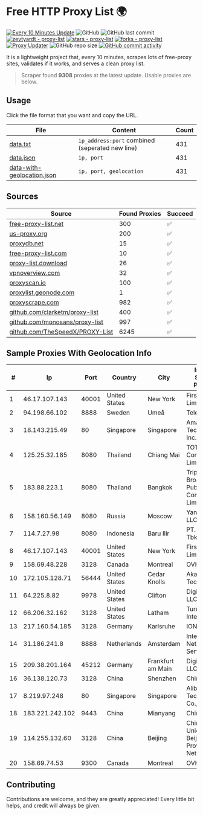 
# Free HTTP Proxy List 🌍

[![Every 10 Minutes Update](https://github.com/mertguvencli/http-proxy-list/actions/workflows/main.yml/badge.svg?branch=main)](https://github.com/mertguvencli/http-proxy-list/actions/workflows/main.yml)
![GitHub](https://img.shields.io/github/license/mertguvencli/http-proxy-list)
![GitHub last commit](https://img.shields.io/github/last-commit/mertguvencli/http-proxy-list)
[![zevtyardt - proxy-list](https://img.shields.io/static/v1?label=zevtyardt&message=proxy-list&color=blue&logo=github)](https://github.com/zevtyardt/proxy-list "Go to GitHub repo")
[![stars - proxy-list](https://img.shields.io/github/stars/zevtyardt/proxy-list?style=social)](https://github.com/zevtyardt/proxy-list)
[![forks - proxy-list](https://img.shields.io/github/forks/zevtyardt/proxy-list?style=social)](https://github.com/zevtyardt/proxy-list)
[![Proxy Updater](https://github.com/zevtyardt/proxy-list/workflows/Proxy%20Updater/badge.svg)](https://github.com/zevtyardt/proxy-list/actions?query=workflow:"Proxy+Updater")
![GitHub repo size](https://img.shields.io/github/repo-size/zevtyardt/proxy-list)
[![GitHub commit activity](https://img.shields.io/github/commit-activity/m/zevtyardt/proxy-list?logo=commits)](https://github.com/zevtyardt/proxy-list/commits/main)

It is a lightweight project that, every 10 minutes, scrapes lots of free-proxy sites, validates if it works, and serves a clean proxy list.

> Scraper found **9308** proxies at the latest update. Usable proxies are below.

## Usage

Click the file format that you want and copy the URL.

|File|Content|Count|
|----|-------|-----|
|[data.txt](https://raw.githubusercontent.com/mertguvencli/http-proxy-list/main/proxy-list/data.txt)|`ip_address:port` combined (seperated new line)|431|
|[data.json](https://raw.githubusercontent.com/mertguvencli/http-proxy-list/main/proxy-list/data.json)|`ip, port`|431|
|[data-with-geolocation.json](https://raw.githubusercontent.com/mertguvencli/http-proxy-list/main/proxy-list/data-with-geolocation.json)|`ip, port, geolocation`|431|

## Sources

|Source|Found Proxies|Succeed|
|------|-------------|-------|
|[free-proxy-list.net](https://free-proxy-list.net)|300|✅|
|[us-proxy.org](https://www.us-proxy.org)|200|✅|
|[proxydb.net](http://proxydb.net)|15|✅|
|[free-proxy-list.com](https://free-proxy-list.com/?page=&port=&type%5B%5D=http&type%5B%5D=https&up_time=0&search=Search)|10|✅|
|[proxy-list.download](https://www.proxy-list.download/HTTP)|26|✅|
|[vpnoverview.com](https://vpnoverview.com/privacy/anonymous-browsing/free-proxy-servers)|32|✅|
|[proxyscan.io](https://www.proxyscan.io)|100|✅|
|[proxylist.geonode.com](https://proxylist.geonode.com/api/proxy-list?limit=300&page=1&sort_by=lastChecked&sort_type=desc&protocols=http,https)|1|✅|
|[proxyscrape.com](https://api.proxyscrape.com/v2/?request=displayproxies&protocol=http&timeout=10000&country=all&ssl=all&anonymity=all)|982|✅|
|[github.com/clarketm/proxy-list](https://raw.githubusercontent.com/clarketm/proxy-list/master/proxy-list-raw.txt)|400|✅|
|[github.com/monosans/proxy-list](https://raw.githubusercontent.com/monosans/proxy-list/main/proxies/http.txt)|997|✅|
|[github.com/TheSpeedX/PROXY-List](https://raw.githubusercontent.com/TheSpeedX/PROXY-List/master/http.txt)|6245|✅|


## Sample Proxies With Geolocation Info

|#|Ip|Port|Country|City|Internet Service Provider|
|-|--|----|-------|----|-------------------------|
|1|46.17.107.143|40001|United States|New York|First Server Limited|
|2|94.198.66.102|8888|Sweden|Umeå|Telecom3|
|3|18.143.215.49|80|Singapore|Singapore|Amazon Technologies Inc.|
|4|125.25.32.185|8080|Thailand|Chiang Mai|TOT Public Company Limited|
|5|183.88.223.1|8080|Thailand|Bangkok|Triple T Broadband Public Company Limited|
|6|158.160.56.149|8080|Russia|Moscow|Yandex.Cloud LLC|
|7|114.7.27.98|8080|Indonesia|Baru Ilir|PT. INDOSAT Tbk|
|8|46.17.107.143|40001|United States|New York|First Server Limited|
|9|158.69.48.228|3128|Canada|Montreal|OVH SAS|
|10|172.105.128.71|56444|United States|Cedar Knolls|Akamai Technologies|
|11|64.225.8.82|9978|United States|Clifton|DigitalOcean, LLC|
|12|66.206.32.162|3128|United States|Latham|Turnkey Internet Inc.|
|13|217.160.54.185|3128|Germany|Karlsruhe|IONOS|
|14|31.186.241.8|8888|Netherlands|Amsterdam|InterNAP Network Services|
|15|209.38.201.164|45212|Germany|Frankfurt am Main|DigitalOcean, LLC|
|16|36.138.120.73|3128|China|Shenzhen|China Mobile|
|17|8.219.97.248|80|Singapore|Singapore|Alibaba (US) Technology Co., Ltd.|
|18|183.221.242.102|9443|China|Mianyang|China Mobile|
|19|114.255.132.60|3128|China|Beijing|China Unicom Beijing Province Network|
|20|158.69.74.53|9300|Canada|Montreal|OVH SAS|



## Contributing

Contributions are welcome, and they are greatly appreciated! Every
little bit helps, and credit will always be given.

